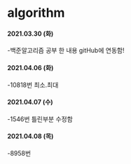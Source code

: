 # algorithm    
#### 2021.03.30 (화)   
 -백준알고리즘 공부 한 내용 gitHub에 연동함!   
#### 2021.04.06 (화)   
 -10818번 최소.최대   
#### 2021.04.07 (수)   
 -1546번 틀린부분 수정함   
#### 2021.04.08 (목)
 -8958번 
